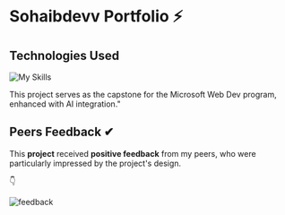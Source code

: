 # Sohaibdevv Portfolio ⚡

## Technologies Used
![My Skills](https://go-skill-icons.vercel.app/api/icons?i=html,css,javascript,githubcopilot,git&titles=true&theme=dark)

This project serves as the capstone for the Microsoft Web Dev program, enhanced with AI integration."

## Peers Feedback ✔
This **project** received **positive feedback** from my peers, who were particularly impressed by the project's design.

👇

![feedback](https://github.com/user-attachments/assets/32f9273f-8b68-4aa7-a4c1-430271a66f37)
